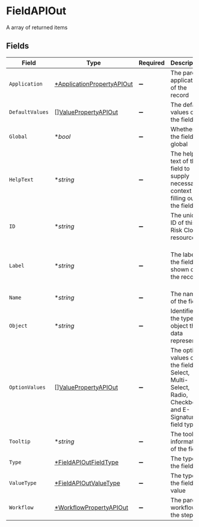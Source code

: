 # FieldAPIOut

A array of returned items


## Fields

| Field                                                                                                 | Type                                                                                                  | Required                                                                                              | Description                                                                                           | Example                                                                                               |
| ----------------------------------------------------------------------------------------------------- | ----------------------------------------------------------------------------------------------------- | ----------------------------------------------------------------------------------------------------- | ----------------------------------------------------------------------------------------------------- | ----------------------------------------------------------------------------------------------------- |
| `Application`                                                                                         | [*ApplicationPropertyAPIOut](../../models/shared/applicationpropertyapiout.md)                        | :heavy_minus_sign:                                                                                    | The parent application of the record                                                                  |                                                                                                       |
| `DefaultValues`                                                                                       | [][ValuePropertyAPIOut](../../models/shared/valuepropertyapiout.md)                                   | :heavy_minus_sign:                                                                                    | The default values of the field                                                                       |                                                                                                       |
| `Global`                                                                                              | **bool*                                                                                               | :heavy_minus_sign:                                                                                    | Whether the field is global                                                                           | false                                                                                                 |
| `HelpText`                                                                                            | **string*                                                                                             | :heavy_minus_sign:                                                                                    | The help text of the field to supply necessary context for filling out the field                      | Determine the Risk Severity from your assessment                                                      |
| `ID`                                                                                                  | **string*                                                                                             | :heavy_minus_sign:                                                                                    | The unique ID of this Risk Cloud resource                                                             | a1b2c3d4                                                                                              |
| `Label`                                                                                               | **string*                                                                                             | :heavy_minus_sign:                                                                                    | The label of the field as shown on the record                                                         | Enter the Risk Severity based on your assessment                                                      |
| `Name`                                                                                                | **string*                                                                                             | :heavy_minus_sign:                                                                                    | The name of the field                                                                                 | Risk Severity                                                                                         |
| `Object`                                                                                              | **string*                                                                                             | :heavy_minus_sign:                                                                                    | Identifies the type of object this data represents                                                    | field                                                                                                 |
| `OptionValues`                                                                                        | [][ValuePropertyAPIOut](../../models/shared/valuepropertyapiout.md)                                   | :heavy_minus_sign:                                                                                    | The option values of the field for Select, Multi-Select, Radio, Checkbox, and E-Signature field types |                                                                                                       |
| `Tooltip`                                                                                             | **string*                                                                                             | :heavy_minus_sign:                                                                                    | The tooltip information of the field                                                                  | Select the Risk Severity                                                                              |
| `Type`                                                                                                | [*FieldAPIOutFieldType](../../models/shared/fieldapioutfieldtype.md)                                  | :heavy_minus_sign:                                                                                    | The type of the field                                                                                 | SELECT                                                                                                |
| `ValueType`                                                                                           | [*FieldAPIOutValueType](../../models/shared/fieldapioutvaluetype.md)                                  | :heavy_minus_sign:                                                                                    | The type of the field value                                                                           | OPTION                                                                                                |
| `Workflow`                                                                                            | [*WorkflowPropertyAPIOut](../../models/shared/workflowpropertyapiout.md)                              | :heavy_minus_sign:                                                                                    | The parent workflow of the step                                                                       |                                                                                                       |
